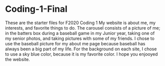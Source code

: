# Coding-1-Final
 These are the starter files for F2020 Coding 1
My website is about me, my interests, and favorite things to do. The carousel consists of a picture of me; in the batters box during a baseball game in my Junior year, taking one of my senior photos, and taking pictures with some of my friends. I chose to use the baseball picture for my about me page because baseball has always been a big part of my life. For the background on each site, I chose to use a sky blue color, because it is my favorite color. I hope you enjooyed the website.
